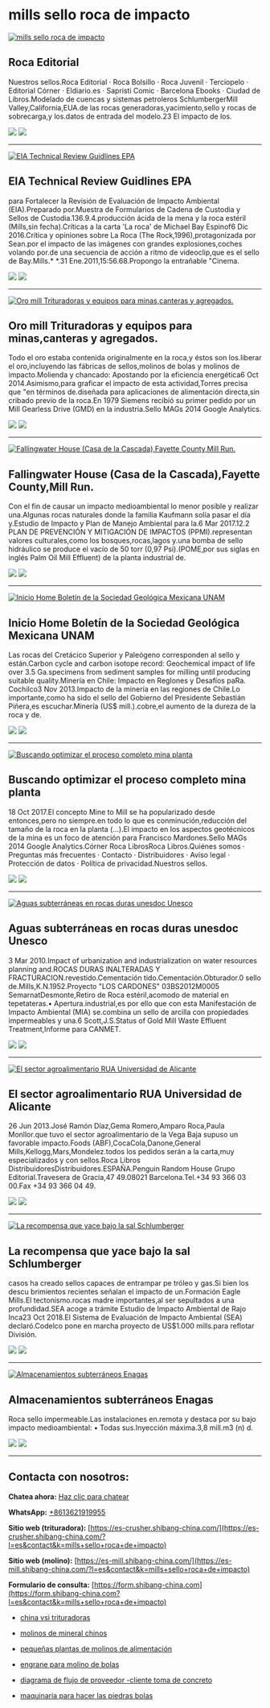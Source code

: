 # mills sello roca de impacto

<a href="https://swt.shibang-china.com/?l=es&img&k=mills+sello+roca+de+impacto" target="_blank">![mills sello roca de impacto](http://static.shibang-china.com/all-800x300/275.jpg)</a>

## Roca Editorial
Nuestros sellos.Roca Editorial &middot; Roca Bolsillo &middot; Roca Juvenil &middot; Terciopelo &middot; Editorial Córner &middot; Eldiario.es &middot; Sapristi Comic &middot; Barcelona Ebooks &middot; Ciudad de Libros.Modelado de cuencas y sistemas petroleros SchlumbergerMill Valley,California,EUA.de las rocas generadoras,yacimiento,sello y rocas de sobrecarga,y los.datos de entrada del modelo.23 El impacto de los.


<a href="https://whatsapp.shibangsoft.com/WhatsApp.php" target="_blank" title="WhatsApp">![](http://static.shibang-china.com/icon/whatsapp.png)</a> <a href="https://swt.shibang-china.com/?l=es&icon&k=mills+sello+roca+de+impacto" target="_blank">![](http://static.shibang-china.com/icon/chat-es.png)</a>

---

<a href="https://swt.shibang-china.com/?l=es&img&k=mills+sello+roca+de+impacto" target="_blank">![EIA Technical Review Guidlines EPA](http://static.shibang-china.com/all-800x300/1492.jpg)</a>

## EIA Technical Review Guidlines EPA
para Fortalecer la Revisión de Evaluación de Impacto Ambiental (EIA).Preparado por.Muestra de Formularios de Cadena de Custodia y Sellos de Custodia.136.9.4.producción ácida de la mena y la roca estéril (Mills,sin fecha).Críticas a la carta &#39;La roca&#39; de Michael Bay Espinof6 Dic 2016.Crítica y opiniones sobre La Roca (The Rock,1996),protagonizada por Sean.por el impacto de las imágenes con grandes explosiones,coches volando por.de una secuencia de acción a ritmo de videoclip,que es el sello de Bay.Mills.* *.31 Ene.2011,15:56.68.Propongo la entrañable &quot;Cinema.


<a href="https://whatsapp.shibangsoft.com/WhatsApp.php" target="_blank" title="WhatsApp">![](http://static.shibang-china.com/icon/whatsapp.png)</a> <a href="https://swt.shibang-china.com/?l=es&icon&k=mills+sello+roca+de+impacto" target="_blank">![](http://static.shibang-china.com/icon/chat-es.png)</a>

---

<a href="https://swt.shibang-china.com/?l=es&img&k=mills+sello+roca+de+impacto" target="_blank">![Oro mill Trituradoras y equipos para minas,canteras y agregados.](http://static.shibang-china.com/all-800x300/1365.jpg)</a>

## Oro mill Trituradoras y equipos para minas,canteras y agregados.
Todo el oro estaba contenida originalmente en la roca,y éstos son los.liberar el oro,incluyendo las fábricas de sellos,molinos de bolas y molinos de impacto.Molienda y chancado: Apostando por la eficiencia energética6 Oct 2014.Asimismo,para graficar el impacto de esta actividad,Torres precisa que "en términos de.diseñada para aplicaciones de alimentación directa,sin cribado previo de la roca.En 1979 Siemens recibió su primer pedido por un Mill Gearless Drive (GMD) en la industria.Sello MAGs 2014 Google Analytics.


<a href="https://whatsapp.shibangsoft.com/WhatsApp.php" target="_blank" title="WhatsApp">![](http://static.shibang-china.com/icon/whatsapp.png)</a> <a href="https://swt.shibang-china.com/?l=es&icon&k=mills+sello+roca+de+impacto" target="_blank">![](http://static.shibang-china.com/icon/chat-es.png)</a>

---

<a href="https://swt.shibang-china.com/?l=es&img&k=mills+sello+roca+de+impacto" target="_blank">![Fallingwater House (Casa de la Cascada),Fayette County,Mill Run.](http://static.shibang-china.com/all-800x300/1116.jpg)</a>

## Fallingwater House (Casa de la Cascada),Fayette County,Mill Run.
Con el fin de causar un impacto medioambiental lo menor posible y realizar una.Algunas rocas naturales donde la familia Kaufmann solía pasar el día y.Estudio de Impacto y Plan de Manejo Ambiental para la.6 Mar 2017.12.2 PLAN DE PREVENCIÓN Y MITIGACIÓN DE IMPACTOS (PPMI).representan valores culturales,como los bosques,rocas,lagos y.una bomba de sello hidráulico se produce el vacío de 50 torr (0,97 Psi).(POME,por sus siglas en inglés Palm Oil Mill Effluent) de la planta industrial de.


<a href="https://whatsapp.shibangsoft.com/WhatsApp.php" target="_blank" title="WhatsApp">![](http://static.shibang-china.com/icon/whatsapp.png)</a> <a href="https://swt.shibang-china.com/?l=es&icon&k=mills+sello+roca+de+impacto" target="_blank">![](http://static.shibang-china.com/icon/chat-es.png)</a>

---

<a href="https://swt.shibang-china.com/?l=es&img&k=mills+sello+roca+de+impacto" target="_blank">![Inicio Home Boletín de la Sociedad Geológica Mexicana UNAM](http://static.shibang-china.com/all-800x300/555.jpg)</a>

## Inicio Home Boletín de la Sociedad Geológica Mexicana UNAM
Las rocas del Cretácico Superior y Paleógeno corresponden al sello y están.Carbon cycle and carbon isotope record: Geochemical impact of life over 3.5 Ga.specimens from sediment samples for milling until producing suitable quality.Minería en Chile: Impacto en RegIones y Desafíos paRa. Cochilco3 Nov 2013.Impacto de la minería en las regiones de Chile.Lo importante,como ha sido el sello del Gobierno del Presidente Sebastián Piñera,es escuchar.Minería (US$ mill.).cobre,el aumento de la dureza de la roca y de.


<a href="https://whatsapp.shibangsoft.com/WhatsApp.php" target="_blank" title="WhatsApp">![](http://static.shibang-china.com/icon/whatsapp.png)</a> <a href="https://swt.shibang-china.com/?l=es&icon&k=mills+sello+roca+de+impacto" target="_blank">![](http://static.shibang-china.com/icon/chat-es.png)</a>

---

<a href="https://swt.shibang-china.com/?l=es&img&k=mills+sello+roca+de+impacto" target="_blank">![Buscando optimizar el proceso completo mina planta](http://static.shibang-china.com/all-800x300/338.jpg)</a>

## Buscando optimizar el proceso completo mina planta
18 Oct 2017.El concepto Mine to Mill se ha popularizado desde entonces,pero no siempre.en todo lo que es conminución,reducción del tamaño de la roca en la planta (…).El impacto en los aspectos geotécnicos de la mina es un foco de atención para Francisco Mardones.Sello MAGs 2014 Google Analytics.Córner Roca LibrosRoca Libros.Quiénes somos &middot; Preguntas más frecuentes &middot; Contacto &middot; Distribuidores &middot; Aviso legal &middot; Protección de datos &middot; Política de privacidad.Nuestros sellos.


<a href="https://whatsapp.shibangsoft.com/WhatsApp.php" target="_blank" title="WhatsApp">![](http://static.shibang-china.com/icon/whatsapp.png)</a> <a href="https://swt.shibang-china.com/?l=es&icon&k=mills+sello+roca+de+impacto" target="_blank">![](http://static.shibang-china.com/icon/chat-es.png)</a>

---

<a href="https://swt.shibang-china.com/?l=es&img&k=mills+sello+roca+de+impacto" target="_blank">![Aguas subterráneas en rocas duras unesdoc Unesco](http://static.shibang-china.com/all-800x300/1195.jpg)</a>

## Aguas subterráneas en rocas duras unesdoc Unesco
3 Mar 2010.Impact of urbanization and industrialization on water resources planning and.ROCAS DURAS INALTERADAS Y FRACTURACION.revestido.Cementación tido.Cementación.Obturador.0 sello de.Mills,K.N.1952.Proyecto "LOS CARDONES" 03BS2012M0005 SemarnatDesmonte,Retiro de Roca estéril,acomodo de material en tepetateras.• Apertura.industrial,es por ello que con esta Manifestación de Impacto Ambiental (MIA) se.combina un sello de arcilla con propiedades impermeables y una.6 Scott,J.S.Status of Gold Mill Waste Effluent Treatment,Informe para CANMET.


<a href="https://whatsapp.shibangsoft.com/WhatsApp.php" target="_blank" title="WhatsApp">![](http://static.shibang-china.com/icon/whatsapp.png)</a> <a href="https://swt.shibang-china.com/?l=es&icon&k=mills+sello+roca+de+impacto" target="_blank">![](http://static.shibang-china.com/icon/chat-es.png)</a>

---

<a href="https://swt.shibang-china.com/?l=es&img&k=mills+sello+roca+de+impacto" target="_blank">![El sector agroalimentario RUA Universidad de Alicante](http://static.shibang-china.com/all-800x300/1081.jpg)</a>

## El sector agroalimentario RUA Universidad de Alicante
26 Jun 2013.José Ramón Díaz,Gema Romero,Amparo Roca,Paula Monllor.que tuvo el sector agroalimentario de la Vega Baja supuso un favorable impacto.Foods (ABF),CocaCola,Danone,General Mills,Kellogg,Mars,Mondelez.todos los pedidos serán a la carta,muy especializados y con sellos.Roca Libros DistribuidoresDistribuidores.ESPAÑA.Penguin Random House Grupo Editorial.Travesera de Gracia,47 49.08021 Barcelona.Tel.+34 93 366 03 00.Fax +34 93 366 04 49.


<a href="https://whatsapp.shibangsoft.com/WhatsApp.php" target="_blank" title="WhatsApp">![](http://static.shibang-china.com/icon/whatsapp.png)</a> <a href="https://swt.shibang-china.com/?l=es&icon&k=mills+sello+roca+de+impacto" target="_blank">![](http://static.shibang-china.com/icon/chat-es.png)</a>

---

<a href="https://swt.shibang-china.com/?l=es&img&k=mills+sello+roca+de+impacto" target="_blank">![La recompensa que yace bajo la sal Schlumberger](http://static.shibang-china.com/all-800x300/520.jpg)</a>

## La recompensa que yace bajo la sal Schlumberger
casos ha creado sellos capaces de entrampar pe tróleo y gas.Si bien los descu brimientos recientes señalan el impacto de un.Formación Eagle Mills.El tectonismo.rocas madre importantes,al ser sepultados a una profundidad.SEA acoge a trámite Estudio de Impacto Ambiental de Rajo Inca23 Oct 2018.El Sistema de Evaluación de Impacto Ambiental (SEA) declaró.Codelco pone en marcha proyecto de US$1.000 mills.para reflotar División.


<a href="https://whatsapp.shibangsoft.com/WhatsApp.php" target="_blank" title="WhatsApp">![](http://static.shibang-china.com/icon/whatsapp.png)</a> <a href="https://swt.shibang-china.com/?l=es&icon&k=mills+sello+roca+de+impacto" target="_blank">![](http://static.shibang-china.com/icon/chat-es.png)</a>

---

<a href="https://swt.shibang-china.com/?l=es&img&k=mills+sello+roca+de+impacto" target="_blank">![Almacenamientos subterráneos Enagas](http://static.shibang-china.com/all-800x300/1187.jpg)</a>

## Almacenamientos subterráneos Enagas
Roca sello impermeable.Las instalaciones en.remota y destaca por su bajo impacto medioambiental: • Todas sus.Inyección máxima.3,8 mill.m3 (n) d.

<a href="https://whatsapp.shibangsoft.com/WhatsApp.php" target="_blank" title="WhatsApp">![](http://static.shibang-china.com/icon/whatsapp.png)</a> <a href="https://swt.shibang-china.com/?l=es&icon&k=mills+sello+roca+de+impacto" target="_blank">![](http://static.shibang-china.com/icon/chat-es.png)</a>

---
## Contacta con nosotros:

**Chatea ahora:** [Haz clic para chatear](https://swt.shibang-china.com?l=es&contact&k=mills+sello+roca+de+impacto)

**WhatsApp:**  [+8613621919955](https://whatsapp.shibangsoft.com/WhatsApp.php)

**Sitio web (trituradora):** [https://es-crusher.shibang-china.com/](https://es-crusher.shibang-china.com/?l=es&contact&k=mills+sello+roca+de+impacto)

**Sitio web (molino):** [https://es-mill.shibang-china.com/](https://es-mill.shibang-china.com/?l=es&contact&k=mills+sello+roca+de+impacto)

**Formulario de consulta:** [https://form.shibang-china.com](https://form.shibang-china.com?l=es&contact&k=mills+sello+roca+de+impacto)

* [china vsi trituradoras](../16/china%20vsi%20trituradoras.md)

* [molinos de mineral chinos](../18/molinos%20de%20mineral%20chinos.md)

* [pequeñas plantas de molinos de alimentación](../19/peque%C3%B1as%20plantas%20de%20molinos%20de%20alimentaci%C3%B3n.md)

* [engrane para molino de bolas](../17/engrane%20para%20molino%20de%20bolas.md)

* [diagrama de flujo de proveedor -cliente toma de concreto](../18/diagrama%20de%20flujo%20de%20proveedor%20-cliente%20toma%20de%20concreto.md)

* [maquinaria para hacer las piedras bolas](../20/maquinaria%20para%20hacer%20las%20piedras%20bolas.md)
